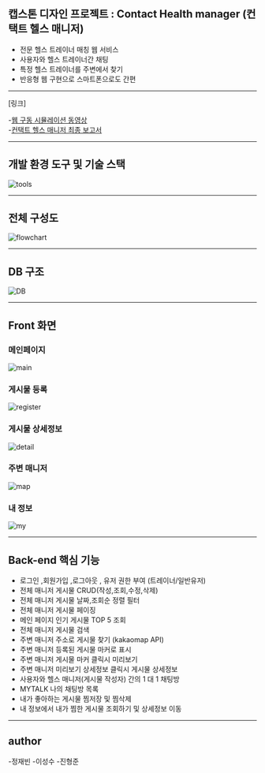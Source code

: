 
## 캡스톤 디자인 프로젝트  : Contact Health manager (컨택트 헬스 매니저)
- 전문 헬스 트레이너 매칭 웹 서비스
- 사용자와 헬스 트레이너간 채팅 
- 특정 헬스 트레이너를 주변에서 찾기
- 반응형 웹 구현으로 스마트폰으로도 간편

---
[링크]

-<a href="https://www.youtube.com/watch?v=dygkSRegXVY&t=28s">웹 구동 시뮬레이션 동영상</a>
<br>
-<a href="https://github.com/ContactHealthManager/spring_practice/tree/master/document">컨택트 헬스 매니저 최종 보고서</a>

---

## 개발 환경 도구 및 기술 스택
![tools](https://user-images.githubusercontent.com/43032589/102872643-573dbb00-4483-11eb-8fa4-3b1aef6f4dc9.png)

---

## 전체 구성도
![flowchart](https://user-images.githubusercontent.com/43032589/102872665-6290e680-4483-11eb-864b-c23213dd4de5.png)

---

## DB 구조
![DB](https://user-images.githubusercontent.com/43032589/102874193-7d645a80-4485-11eb-8df2-c1ab5c0d3320.png)


---

## Front 화면 



### 메인페이지
![main](https://user-images.githubusercontent.com/43032589/102874509-e21fb500-4485-11eb-88c2-d0bec7ee1af2.png)



### 게시물 등록
![register](https://user-images.githubusercontent.com/43032589/102874513-e2b84b80-4485-11eb-8927-0a56217b9c32.png)



### 게시물 상세정보
![detail](https://user-images.githubusercontent.com/43032589/102874517-e350e200-4485-11eb-95e0-a6036b86bc86.png)



### 주변 매니저
![map](https://user-images.githubusercontent.com/43032589/102874520-e350e200-4485-11eb-9a1d-cd03b32d5de6.png)



### 내 정보
![my](https://user-images.githubusercontent.com/43032589/102874521-e3e97880-4485-11eb-9778-254a0b2d4651.png)


---

## Back-end 핵심 기능
- 로그인 ,회원가입 ,로그아웃 , 유저 권한 부여 (트레이너/일반유저)
- 전체 매니저 게시물 CRUD(작성,조회,수정,삭제) 
- 전체 매니저 게시물 날짜,조회순 정렬 필터 
- 전체 매니저 게시물 페이징
- 메인 페이지 인기 게시물 TOP 5 조회
- 전체 매니저 게시물 검색
- 주변 매니저 주소로 게시물 찾기 (kakaomap API)
- 주변 매니저 등록된 게시물 마커로 표시
- 주변 매니저 게시물 마커 클릭시 미리보기
- 주변 매니저 미리보기 상세정보 클릭시 게시물 상세정보
- 사용자와 헬스 매니저(게시물 작성자) 간의 1 대 1 채팅방
- MYTALK 나의 채팅방 목록
- 내가 좋아하는 게시물 찜저장 및 찜삭제
- 내 정보에서 내가 찜한 게시물 조회하기 및 상세정보 이동

---

## author
-정재빈
-이성수
-진형준

